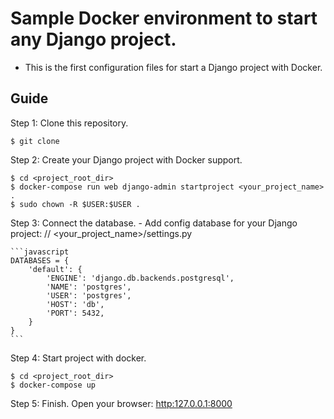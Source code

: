 # Sample Docker environment to start any Django project.
- This is the first configuration files for start a Django project with Docker.

## Guide
Step 1: Clone this repository.

	$ git clone
	
Step 2: Create your Django project with Docker support.

	$ cd <project_root_dir>
	$ docker-compose run web django-admin startproject <your_project_name> .
	$ sudo chown -R $USER:$USER .
		
Step 3: Connect the database. 
	- Add config database for your Django project:
	// <your_project_name>/settings.py  
	
	```javascript
	DATABASES = {
	    'default': {
	        'ENGINE': 'django.db.backends.postgresql',
	        'NAME': 'postgres',
	        'USER': 'postgres',
	        'HOST': 'db',
	        'PORT': 5432,
	    }
	}
	```

Step 4: Start project with docker.

	$ cd <project_root_dir>
	$ docker-compose up

Step 5: Finish. 
	Open your browser: <a href="http:127.0.0.1:8000" target="_blank">http:127.0.0.1:8000</a>
